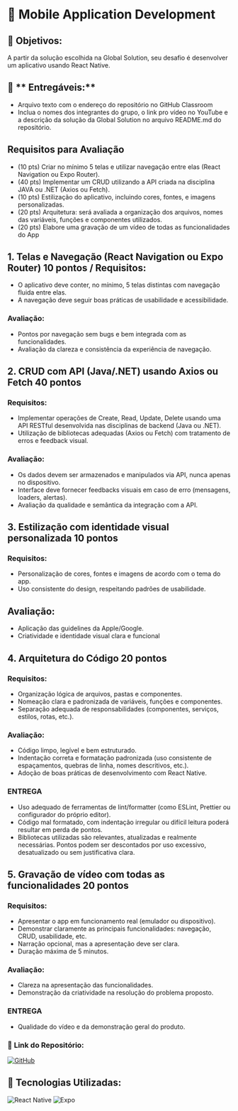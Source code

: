 # 📱 **Mobile Application Development**

## 🔶 **Objetivos:**
 A partir da solução escolhida na Global Solution, seu desafio é desenvolver um aplicativo usando React Native.

## 🔧 ** Entregáveis:**
- Arquivo texto com o endereço do repositório no GitHub Classroom
- Inclua o nomes dos integrantes do grupo, o link pro vídeo no YouTube e a descrição da solução da Global Solution no arquivo README.md do repositório.

## Requisitos para Avaliação
- (10 pts) Criar no mínimo 5 telas e utilizar navegação entre elas (React Navigation ou Expo Router).
- (40 pts) Implementar um CRUD utilizando a API criada na disciplina JAVA ou .NET (Axios ou Fetch).
- (10 pts) Estilização do aplicativo, incluindo cores, fontes, e imagens personalizadas.
- (20 pts) Arquitetura: será avaliada a organização dos arquivos, nomes das variáveis, funções e componentes utilizados.
- (20 pts) Elabore uma gravação de um vídeo de todas as funcionalidades do App

## 1. Telas e Navegação (React Navigation ou Expo Router) 10 pontos / Requisitos:
- O aplicativo deve conter, no mínimo, 5 telas distintas com navegação fluida entre elas.
- A navegação deve seguir boas práticas de usabilidade e acessibilidade.

### Avaliação:
- Pontos por navegação sem bugs e bem integrada com as funcionalidades.
- Avaliação da clareza e consistência da experiência de navegação.

## 2. CRUD com API (Java/.NET) usando Axios ou Fetch 40 pontos
### Requisitos:
- Implementar operações de Create, Read, Update, Delete usando uma API RESTful desenvolvida nas disciplinas de backend (Java ou .NET).
- Utilização de bibliotecas adequadas (Axios ou Fetch) com tratamento de erros e feedback visual.
### Avaliação:
- Os dados devem ser armazenados e manipulados via API, nunca apenas no dispositivo.
- Interface deve fornecer feedbacks visuais em caso de erro (mensagens, loaders, alertas).
- Avaliação da qualidade e semântica da integração com a API.

## 3. Estilização com identidade visual personalizada 10 pontos
### Requisitos:
- Personalização de cores, fontes e imagens de acordo com o tema do app.
- Uso consistente do design, respeitando padrões de usabilidade.
## Avaliação:
- Aplicação das guidelines da Apple/Google.
- Criatividade e identidade visual clara e funcional

## 4. Arquitetura do Código 20 pontos
### Requisitos:
- Organização lógica de arquivos, pastas e componentes.
- Nomeação clara e padronizada de variáveis, funções e componentes.
- Separação adequada de responsabilidades (componentes, serviços, estilos, rotas, etc.).
### Avaliação:
- Código limpo, legível e bem estruturado.
- Indentação correta e formatação padronizada (uso consistente de espaçamentos, quebras de linha, nomes descritivos, etc.).
- Adoção de boas práticas de desenvolvimento com React Native.
### ENTREGA
- Uso adequado de ferramentas de lint/formatter (como ESLint, Prettier ou configurador do próprio editor).
- Código mal formatado, com indentação irregular ou difícil leitura poderá resultar em perda de pontos.
- Bibliotecas utilizadas são relevantes, atualizadas e realmente necessárias. Pontos podem ser descontados por uso excessivo, desatualizado ou sem justificativa clara.

## 5. Gravação de vídeo com todas as funcionalidades 20 pontos
### Requisitos:
- Apresentar o app em funcionamento real (emulador ou dispositivo).
- Demonstrar claramente as principais funcionalidades: navegação, CRUD, usabilidade, etc.
- Narração opcional, mas a apresentação deve ser clara.
- Duração máxima de 5 minutos.
### Avaliação:
- Clareza na apresentação das funcionalidades.
- Demonstração da criatividade na resolução do problema proposto.
### ENTREGA
- Qualidade do vídeo e da demonstração geral do produto.


### 📂 **Link do Repositório:**  
[![GitHub](https://img.shields.io/badge/GitHub-Repositório-blue?style=flat-square&logo=github)](https://github.com/carmipa/GS_FIAP_2025_1SM/tree/main/Mobile_Application_Development)

## 🎨 **Tecnologias Utilizadas:**
![React Native](https://img.shields.io/badge/React%20Native-61DAFB?style=flat-square&logo=react)
![Expo](https://img.shields.io/badge/Expo-000020?style=flat-square&logo=expo)
